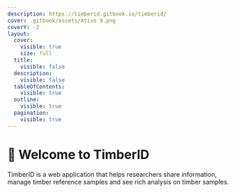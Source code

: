 ```yaml
---
description: https://timberid.gitbook.io/timberid/
cover: .gitbook/assets/Ativo 9.png
coverY: -2
layout:
  cover:
    visible: true
    size: full
  title:
    visible: false
  description:
    visible: false
  tableOfContents:
    visible: true
  outline:
    visible: true
  pagination:
    visible: true
---
```


# 🌳 Welcome to TimberID



TimberID is a web application that helps researchers share information, manage timber reference samples and see rich analysis on timber samples.

